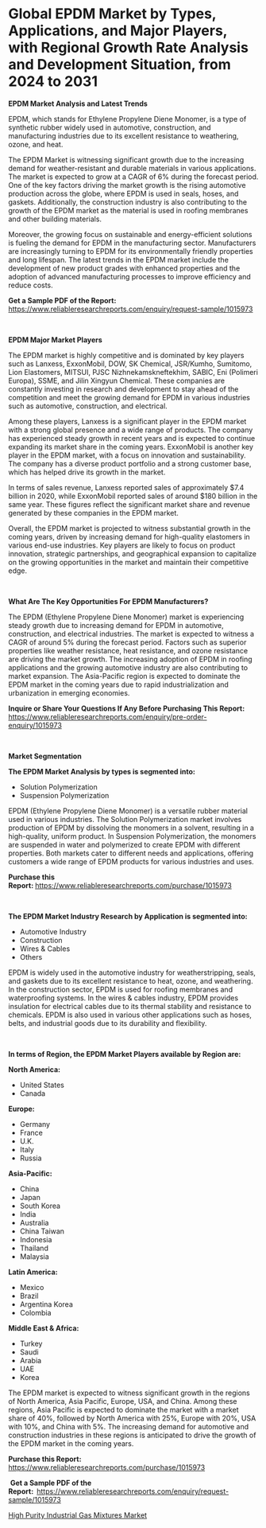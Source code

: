 <p><h1>Global EPDM Market by Types, Applications, and Major Players, with Regional Growth Rate Analysis and Development Situation, from 2024 to 2031</h1></p><p><strong>EPDM Market Analysis and Latest Trends</strong></p>
<p><p>EPDM, which stands for Ethylene Propylene Diene Monomer, is a type of synthetic rubber widely used in automotive, construction, and manufacturing industries due to its excellent resistance to weathering, ozone, and heat.</p><p>The EPDM Market is witnessing significant growth due to the increasing demand for weather-resistant and durable materials in various applications. The market is expected to grow at a CAGR of 6% during the forecast period. One of the key factors driving the market growth is the rising automotive production across the globe, where EPDM is used in seals, hoses, and gaskets. Additionally, the construction industry is also contributing to the growth of the EPDM market as the material is used in roofing membranes and other building materials.</p><p>Moreover, the growing focus on sustainable and energy-efficient solutions is fueling the demand for EPDM in the manufacturing sector. Manufacturers are increasingly turning to EPDM for its environmentally friendly properties and long lifespan. The latest trends in the EPDM market include the development of new product grades with enhanced properties and the adoption of advanced manufacturing processes to improve efficiency and reduce costs.</p></p>
<p><strong>Get a Sample PDF of the Report:&nbsp;</strong> <a href="https://www.reliableresearchreports.com/enquiry/request-sample/1015973">https://www.reliableresearchreports.com/enquiry/request-sample/1015973</a></p>
<p>&nbsp;</p>
<p><strong>EPDM Major Market Players</strong></p>
<p><p>The EPDM market is highly competitive and is dominated by key players such as Lanxess, ExxonMobil, DOW, SK Chemical, JSR/Kumho, Sumitomo, Lion Elastomers, MITSUI, PJSC Nizhnekamskneftekhim, SABIC, Eni (Polimeri Europa), SSME, and Jilin Xingyun Chemical. These companies are constantly investing in research and development to stay ahead of the competition and meet the growing demand for EPDM in various industries such as automotive, construction, and electrical.</p><p>Among these players, Lanxess is a significant player in the EPDM market with a strong global presence and a wide range of products. The company has experienced steady growth in recent years and is expected to continue expanding its market share in the coming years. ExxonMobil is another key player in the EPDM market, with a focus on innovation and sustainability. The company has a diverse product portfolio and a strong customer base, which has helped drive its growth in the market.</p><p>In terms of sales revenue, Lanxess reported sales of approximately $7.4 billion in 2020, while ExxonMobil reported sales of around $180 billion in the same year. These figures reflect the significant market share and revenue generated by these companies in the EPDM market.</p><p>Overall, the EPDM market is projected to witness substantial growth in the coming years, driven by increasing demand for high-quality elastomers in various end-use industries. Key players are likely to focus on product innovation, strategic partnerships, and geographical expansion to capitalize on the growing opportunities in the market and maintain their competitive edge.</p></p>
<p>&nbsp;</p>
<p><strong>What Are The Key Opportunities For EPDM Manufacturers?</strong></p>
<p><p>The EPDM (Ethylene Propylene Diene Monomer) market is experiencing steady growth due to increasing demand for EPDM in automotive, construction, and electrical industries. The market is expected to witness a CAGR of around 5% during the forecast period. Factors such as superior properties like weather resistance, heat resistance, and ozone resistance are driving the market growth. The increasing adoption of EPDM in roofing applications and the growing automotive industry are also contributing to market expansion. The Asia-Pacific region is expected to dominate the EPDM market in the coming years due to rapid industrialization and urbanization in emerging economies.</p></p>
<p><strong>Inquire or Share Your Questions If Any Before Purchasing This Report:</strong> <a href="https://www.reliableresearchreports.com/enquiry/pre-order-enquiry/1015973">https://www.reliableresearchreports.com/enquiry/pre-order-enquiry/1015973</a></p>
<p>&nbsp;</p>
<p><strong>Market Segmentation</strong></p>
<p><strong>The EPDM Market Analysis by types is segmented into:</strong></p>
<p><ul><li>Solution Polymerization</li><li>Suspension Polymerization</li></ul></p>
<p><p>EPDM (Ethylene Propylene Diene Monomer) is a versatile rubber material used in various industries. The Solution Polymerization market involves production of EPDM by dissolving the monomers in a solvent, resulting in a high-quality, uniform product. In Suspension Polymerization, the monomers are suspended in water and polymerized to create EPDM with different properties. Both markets cater to different needs and applications, offering customers a wide range of EPDM products for various industries and uses.</p></p>
<p><strong>Purchase this Report:&nbsp;</strong><a href="https://www.reliableresearchreports.com/purchase/1015973">https://www.reliableresearchreports.com/purchase/1015973</a></p>
<p>&nbsp;</p>
<p><strong>The EPDM Market Industry Research by Application is segmented into:</strong></p>
<p><ul><li>Automotive Industry</li><li>Construction</li><li>Wires & Cables</li><li>Others</li></ul></p>
<p><p>EPDM is widely used in the automotive industry for weatherstripping, seals, and gaskets due to its excellent resistance to heat, ozone, and weathering. In the construction sector, EPDM is used for roofing membranes and waterproofing systems. In the wires & cables industry, EPDM provides insulation for electrical cables due to its thermal stability and resistance to chemicals. EPDM is also used in various other applications such as hoses, belts, and industrial goods due to its durability and flexibility.</p></p>
<p>&nbsp;</p>
<p><strong>In terms of Region, the EPDM Market Players available by Region are:</strong></p>
<p>
    <p> <strong> North America: </strong>
        <ul>
            <li>United States</li>
            <li>Canada</li>
        </ul>
        </p> 
    <p> <strong> Europe: </strong>
        <ul>
            <li>Germany</li>
            <li>France</li>
            <li>U.K.</li>
            <li>Italy</li>
            <li>Russia</li>
        </ul>
        </p> 
    <p> <strong> Asia-Pacific: </strong>
        <ul>
            <li>China</li>
            <li>Japan</li>
            <li>South Korea</li>
            <li>India</li>
            <li>Australia</li>
            <li>China Taiwan</li>
            <li>Indonesia</li>
            <li>Thailand</li>
            <li>Malaysia</li>
        </ul>
        </p> 
    <p> <strong> Latin America: </strong>
        <ul>
            <li>Mexico</li>
            <li>Brazil</li>
            <li>Argentina Korea</li>
            <li>Colombia</li>
        </ul>
        </p> 
    <p> <strong> Middle East & Africa: </strong>
        <ul>
            <li>Turkey</li>
            <li>Saudi</li>
            <li>Arabia</li>
            <li>UAE</li>
            <li>Korea</li>
        </ul>
    </p>
    </p>
<p><p>The EPDM market is expected to witness significant growth in the regions of North America, Asia Pacific, Europe, USA, and China. Among these regions, Asia Pacific is expected to dominate the market with a market share of 40%, followed by North America with 25%, Europe with 20%, USA with 10%, and China with 5%. The increasing demand for automotive and construction industries in these regions is anticipated to drive the growth of the EPDM market in the coming years.</p></p>
<p><strong>Purchase this Report: </strong><a href="https://www.reliableresearchreports.com/purchase/1015973">https://www.reliableresearchreports.com/purchase/1015973</a></p>
<p>&nbsp;<strong>Get a Sample PDF of the Report:&nbsp;&nbsp;</strong><a href="https://www.reliableresearchreports.com/enquiry/request-sample/1015973">https://www.reliableresearchreports.com/enquiry/request-sample/1015973</a></p>
<p><strong></strong></p>
<p><p><a href="https://eight-handstand-8fb.notion.site/High-Purity-Industrial-Gas-Mixtures-Market-Research-Report-Unlocks-Analysis-on-the-Market-Financial--cd0f4d3b09784a1e85c40ac2d7cfbb9e">High Purity Industrial Gas Mixtures Market</a></p></p>